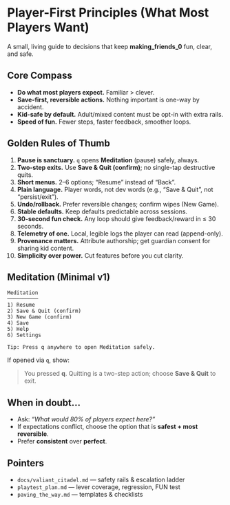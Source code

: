 # Player-First Principles (What Most Players Want)

A small, living guide to decisions that keep **making_friends_0** fun, clear, and safe.

## Core Compass
- **Do what most players expect.** Familiar > clever.
- **Save-first, reversible actions.** Nothing important is one-way by accident.
- **Kid-safe by default.** Adult/mixed content must be opt-in with extra rails.
- **Speed of fun.** Fewer steps, faster feedback, smoother loops.

## Golden Rules of Thumb
1. **Pause is sanctuary.** `q` opens **Meditation** (pause) safely, always.
2. **Two-step exits.** Use **Save & Quit (confirm)**; no single-tap destructive quits.
3. **Short menus.** 2–6 options; “Resume” instead of “Back”.
4. **Plain language.** Player words, not dev words (e.g., “Save & Quit”, not “persist/exit”).
5. **Undo/rollback.** Prefer reversible changes; confirm wipes (New Game).
6. **Stable defaults.** Keep defaults predictable across sessions.
7. **30-second fun check.** Any loop should give feedback/reward in ≤ 30 seconds.
8. **Telemetry of one.** Local, legible logs the player can read (append-only).
9. **Provenance matters.** Attribute authorship; get guardian consent for sharing kid content.
10. **Simplicity over power.** Cut features before you cut clarity.

## Meditation (Minimal v1)

```text
Meditation
──────────
1) Resume
2) Save & Quit (confirm)
3) New Game (confirm)
4) Save
5) Help
6) Settings

Tip: Press q anywhere to open Meditation safely.
```

If opened via `q`, show:
> You pressed **q**. Quitting is a two-step action; choose **Save & Quit** to exit.

## When in doubt...
- Ask: *“What would 80% of players expect here?”*
- If expectations conflict, choose the option that is **safest + most reversible**.
- Prefer **consistent** over **perfect**.

## Pointers
- `docs/valiant_citadel.md` — safety rails & escalation ladder  
- `playtest_plan.md` — lever coverage, regression, FUN test  
- `paving_the_way.md` — templates & checklists

